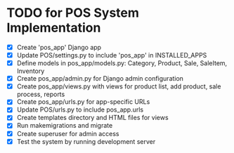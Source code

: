 # TODO for POS System Implementation

- [x] Create 'pos_app' Django app
- [x] Update POS/settings.py to include 'pos_app' in INSTALLED_APPS
- [x] Define models in pos_app/models.py: Category, Product, Sale, SaleItem, Inventory
- [x] Create pos_app/admin.py for Django admin configuration
- [x] Create pos_app/views.py with views for product list, add product, sale process, reports
- [x] Create pos_app/urls.py for app-specific URLs
- [x] Update POS/urls.py to include pos_app.urls
- [x] Create templates directory and HTML files for views
- [x] Run makemigrations and migrate
- [x] Create superuser for admin access
- [x] Test the system by running development server
